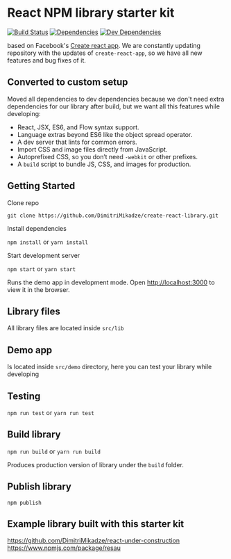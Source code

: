 # React NPM library starter kit

[![Build Status](https://travis-ci.org/DimitriMikadze/create-react-library.svg?branch=master)](https://travis-ci.org/DimitriMikadze/create-react-library)
[![Dependencies](https://img.shields.io/david/DimitriMikadze/create-react-library.svg)]()
[![Dev Dependencies](https://img.shields.io/david/dev/DimitriMikadze/create-react-library.svg)]()

based on Facebook's <a href="https://github.com/facebookincubator/create-react-app" target="_blank">Create react app</a>.
We are constantly updating repository with the updates of `create-react-app`, so we have all new features and bug fixes of it.

## Converted to custom setup

Moved all dependencies to dev dependencies because we don't need extra dependencies for our library after build, but we want all this features while developing: 

* React, JSX, ES6, and Flow syntax support.
* Language extras beyond ES6 like the object spread operator.
* A dev server that lints for common errors.
* Import CSS and image files directly from JavaScript.
* Autoprefixed CSS, so you don’t need `-webkit` or other prefixes.
* A `build` script to bundle JS, CSS, and images for production.

## Getting Started

Clone repo

````
git clone https://github.com/DimitriMikadze/create-react-library.git
````

Install dependencies

`npm install` or `yarn install`

Start development server

`npm start` or `yarn start`

Runs the demo app in development mode.
Open [http://localhost:3000](http://localhost:3000) to view it in the browser.

## Library files

All library files are located inside `src/lib`  

## Demo app

Is located inside `src/demo` directory, here you can test your library while developing

## Testing

`npm run test` or `yarn run test`

## Build library

`npm run build` or `yarn run build`

Produces production version of library under the `build` folder.

## Publish library

`npm publish`

## Example library built with this starter kit

https://github.com/DimitriMikadze/react-under-construction
https://www.npmjs.com/package/resau
